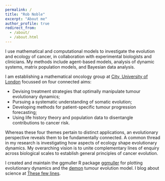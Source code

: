 ```yaml
---
permalink: /
title: "Rob Noble"
excerpt: "About me"
author_profile: true
redirect_from: 
  - /about/
  - /about.html
---
```


I use mathematical and computational models to investigate the evolution and ecology of cancer, in collaboration with experimental biologists and clinicians. My methods include agent-based models, analysis of dynamic systems, matrix population models, and Bayesian data analysis.

I am establishing a mathematical oncology group at [City, University of London](https://www.city.ac.uk/about/schools/mathematics-computer-science-engineering/mathematics) focussed on four connected aims:
* Devising treatment strategies that optimally manipulate tumour evolutionary dynamics;
* Pursuing a systematic understanding of somatic evolution;
* Developing methods for patient-specific tumour progression forecasting;
* Using life history theory and population data to disentangle contributions to cancer risk.

Whereas these four themes pertain to distinct applications, an evolutionary perspective reveals them to be fundamentally connected. A common thread in my research is investigating how aspects of ecology shape evolutionary dynamics. My overarching vision is to unite complementary lines of enquiry across biological scales to establish general principles of cancer evolution.

I created and maintain the ggmuller R package [ggmuller](https://CRAN.R-project.org/package=ggmuller) for plotting evolutionary dynamics and the [demon](https://github.com/robjohnnoble/demon_model) tumour evolution model. I blog about science at [These few lines](https://thesefewlines.wordpress.com/).

